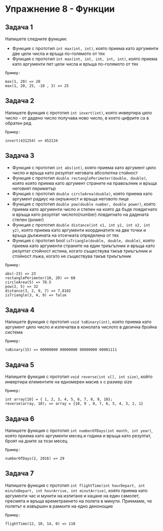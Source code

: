 # Упражнение 8 - Функции

## Задача 1

Напишете следните функции:

* Функция с прототип `int max(int, int)`, която приема като аргументи две цели числа и връща по-голямото от тях
* Функция с прототип `int max(int, int, int, int, int)`, която приема като аргументи пет цели числа и връща по-голямото от тях

`Пример:`

    max(1, 20) => 20
    max(1, 20, 25, -10 , 3) => 25

## Задача 2

Напишете функция с прототип `int invert(int)`, която инвертира цяло число - от дадено число получава ново число, в което цифрите са в обратен ред

`Пример:`

    invert(431254) => 452134
    
## Задача 3

* Функция с прототип `int abs(int)`, която приема като аргумент цяло число и връща като резултат неговата абсолютна стойност
* Функция с прототип `double rectanglePerimeter(double, double)`, която която приема 
като аргумент страните на правоълник и връща неговият периметър
* Функция с прототип `double circleArea(double)`, която приема като аргумент радиус на окръжност и връща неговото лице
* Функция с прототип `double pow(double number, double power)`, която приема
като аргументи число и степен на която да бъде повдигнато и връща като
резултат числото(number) повдигнато на дадената степен (power)
* Функция с прототип `double distance(int x1, int y1, int x2, int y2)`, която приема
като аргументи координатите на две точки и връща дължината на отсечката определена от тях
* Функция с прототип bool `isTriangle(double, double, double)`, която приема като аргументи
страните на един триъгълник и връща като резултат стойност истина, когато съществува такъв
триъгълник и стойност лъжа, когато не съществува такъв триъгълник

`Пример:`
    
    abs(-23) => 23
    rectanglePerimeter(10, 20) => 60
    circleArea(5) => 78.5
    pow(2, 5) => 32
    distance(3, 2, 9, 7) => 7,8102
    isTriangle(3, 4, 9) => false

## Задача 4

Напишете функция с прототип `void toBinary(int)`, която приема като аргумент цяло число
и изпечатва в конолата числото в двоична бройна система

`Пример:`

    toBinary(15) => 00000000 00000000 00000000 00001111
    
## Задача 5
Напишете функция с прототип `void reverse(int x[], int size)`, който инвертира елементите
на едномерен масив x с размер size

`Пример:`

    int array[10] = { 1, 2, 3, 4, 5, 6, 7, 8, 9, 10};
    reverse(array, 10); => array = {10, 9 , 8, 7, 6, 5, 4, 3, 2, 1}
    
## Задача 6

Напишете функция с прототип `int numberOfDays(int month, int year)`, която приема като аргументи
месец и година и връща като резултат, броят на дните за този месец

`Пример:`

    numberOfDays(2, 2016) => 29
    
## Задача 7
Напишете функция с прототип 
`int flightTime(int hourDepart, int minuteDepart, int hourArrive, int minutArrive)`, която приема като
аргументи час и мунити на излитане и кацане на един самолет, пресмята и връща времетраенето на полета
в минути. Приемаме, че полетът е извършен в рамките на едно денонощие

`Пример:`
   
    flightTime(12, 10, 14, 0) => 110
